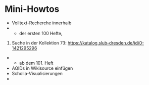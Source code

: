 
# Mini-Howtos

* Volltext-Recherche innerhalb
* * der ersten 100 Hefte,
1. Suche in der Kollektion 73: https://katalog.slub-dresden.de/id/0-1421295296
* * ab dem 101. Heft
* AQIDs in Wikisource einfügen
* Scholia-Visualisierungen
* 
